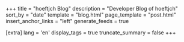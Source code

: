 +++
title = "hoeftjch Blog"
description = "Developer Blog of hoeftjch"
sort_by = "date"
template = "blog.html"
page_template = "post.html"
insert_anchor_links = "left"
generate_feeds = true

[extra]
lang = 'en'
display_tags = true
truncate_summary = false
+++
